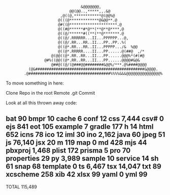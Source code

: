                                      &@@@@@@@,
                                @@(@@..,*****,,.&@
                            ,@((@,************@(@@%@
                           @(((@*************@&@@**.@
                           @#((@*********************.@
                           @((#@******#*@**(**@**@****,@
                           @((@/******#((**(**@*******.@
                           @((@/.RRRRRR...II...PPPPPP...@,
                           @((@/.RR...RR..II...PP..PP..%(
                           @((@*.RR...RR..II...PPPPP.../&  %@@
                           @((@*.RRRRR....II...PP......@(##@  ,/*
                        @(@@((@*.RR..RR...II...PP......@@@%*(#(#@
                     @#%((@@((@*.RR..RR...II...PP......@@@@#&@&
                        @##@((@/(@###@@########&@@%/***.@%####@@@@
              (@&################################################&@@@@.
            .@####################################%%%%&&&@@@@@@@@@@@@@@@%


To move something in here:

Clone Repo in the root
Remote .git
Commit

Look at all this thrown away code:

bat             90
bmpr            10
cache            6
conf            12
css          7,444
csv#             0
ejs            841
eot            105
example          7
gradle         177
h               14
html           652
icns            78
ico             12
iml             30
ino          2,162
java            60
jpeg            51
js          76,140
jsx             20
m              119
map              0
md             428
mjs             44
pbxproj      1,468
plist          172
prisma           5
pro             70
properties      29
py           3,989
sample          10
service         14
sh              61
snap            68
template         0
ts           6,467
tsx         14,047
txt             89
xcscheme       258
xib             42
xlsx            99
yaml             0
yml             99
------------------
TOTAL      115,489
